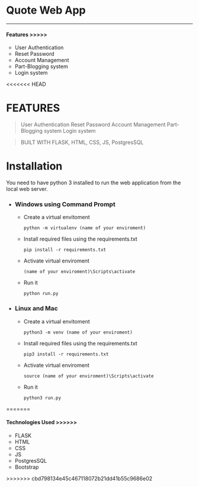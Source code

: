 <h1>Quote Web App</h1>
<hr>

<h4>Features >>>>></h4>
<ul type="circle">
  <li>User Authentication</li>
  <li>Reset Password</li>
  <li>Account Management</li>
  <li>Part-Blogging system</li>
  <li>Login system</li>
</ul>

<<<<<<< HEAD
# FEATURES
> User Authentication
> Reset Password
> Account Management
> Part-Blogging system
> Login system

>BUILT WITH FLASK, HTML, CSS, JS, PostgresSQL

# Installation
You need to have python 3 installed to run the web application from the local web server.
- ### Windows using Command Prompt
  - Create a virtual envitoment 
    ```command prompt
    python -m virtualenv (name of your enviroment)
    ```
  - Install required files using the requirements.txt
    ```command prompt
    pip install -r requirements.txt
    ```
  - Activate virtual enviroment
    ```command prompt
    (name of your enviroment)\Scripts\activate
    ```
  - Run it
    ```command prompt
    python run.py
    ```

- ### Linux and Mac
  - Create a virtual envitoment 
    ```command prompt
    python3 -m venv (name of your enviroment)
    ```
  - Install required files using the requirements.txt
    ```command prompt
    pip3 install -r requirements.txt
    ```
  - Activate virtual enviroment
    ```command prompt
    source (name of your enviroment)\Scripts\activate
    ```
  - Run it
    ```command prompt
    python3 run.py
    ```
=======
<h4>Technologies Used >>>>>></h4>
<ul type="circle">
  <li>FLASK</li>
  <li>HTML</li>
  <li>CSS</li>
  <li>JS</li>
  <li>PostgresSQL</li>
  <li>Bootstrap</li>
</ul>
>>>>>>> cbd798134e45c467118072b21dd41b55c9686e02
